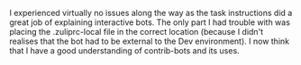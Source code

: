 I experienced virtually no issues along the way as the task instructions did a great job of explaining interactive bots.
The only part I had trouble with was placing the .zuliprc-local file in the correct location (because I didn't realises that the bot had to be external to the Dev environment).
I now think that I have a good understanding of contrib-bots and its uses.